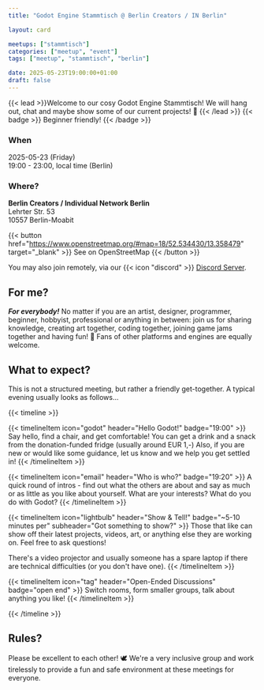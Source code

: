 ```yaml
---
title: "Godot Engine Stammtisch @ Berlin Creators / IN Berlin"

layout: card

meetups: ["stammtisch"]
categories: ["meetup", "event"]
tags: ["meetup", "stammtisch", "berlin"]

date: 2025-05-23T19:00:00+01:00
draft: false
---
```

{{< lead >}}Welcome to our cosy Godot Engine Stammtisch! We will hang out, chat and maybe show some of our current projects! 🦜
{{< /lead >}} {{< badge >}} Beginner friendly! {{< /badge >}} 
### When
2025-05-23 (Friday)  
19:00 - 23:00, local time (Berlin)

### Where?
**Berlin Creators / Individual Network Berlin**  
Lehrter Str. 53  
10557 Berlin-Moabit


{{< button href="https://www.openstreetmap.org/#map=18/52.534430/13.358479" target="_blank" >}}
See on OpenStreetMap
{{< /button >}}

You may also join remotely, via our {{< icon "discord" >}} [Discord Server](https://discord.gg/dqg7TxMRH9).


## For me?
***For everybody!*** No matter if you are an artist, designer, programmer, beginner, hobbyist, professional or anything in between: join us for sharing knowledge, creating art together, coding together, joining game jams together and having fun! 🌼 Fans of other platforms and engines are equally welcome.

## What to expect?
This is not a structured meeting, but rather a friendly get-together. A typical evening usually looks as follows...

{{< timeline >}}

{{< timelineItem icon="godot" header="Hello Godot!" badge="19:00" >}}
Say hello, find a chair, and get comfortable! 
You can get a drink and a snack from the donation-funded fridge (usually around EUR 1,-)
Also, if you are new or would like some guidance, let us know and we help you get settled in!
{{< /timelineItem >}}

{{< timelineItem icon="email" header="Who is who?" badge="19:20" >}}
A quick round of intros - find out what the others are about and say as much or as little as you like about yourself. What are your interests? What do you do with Godot? 
{{< /timelineItem >}}

{{< timelineItem icon="lightbulb" header="Show & Tell!" badge="~5-10 minutes per" subheader="Got something to show?" >}}
Those that like can show off their latest projects, videos, art, or anything else they are working on. Feel free to ask questions!

There's a video projector and usually someone has a spare laptop if there are technical difficulties (or you don't have one).
{{< /timelineItem >}}

{{< timelineItem icon="tag" header="Open-Ended Discussions" badge="open end" >}}
Switch rooms, form smaller groups, talk about anything you like!
{{< /timelineItem >}}

{{< /timeline >}}

## Rules?
Please be excellent to each other! 🕊️ 
We're a very inclusive group and work tirelessly to provide a fun and safe environment at these meetings for everyone.
